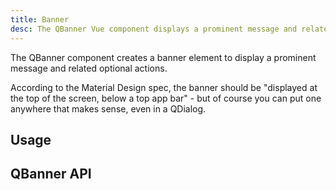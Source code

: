 ```yaml
---
title: Banner
desc: The QBanner Vue component displays a prominent message and related optional actions.
---
```

The QBanner component creates a banner element to display a prominent message and related optional actions.

According to the Material Design spec, the banner should be "displayed at the top of the screen, below a top app bar" - but of course you can put one anywhere that makes sense, even in a QDialog.

## Usage

<doc-example title="Basic" file="QBanner/Basic" />

<doc-example title="Rounded border" file="QBanner/Rounded" />

<doc-example title="With an image" file="QBanner/Image" />

<doc-example title="Inline actions" file="QBanner/Inline" />

<doc-example title="Dense" file="QBanner/Dense" />

## QBanner API
<doc-api file="QBanner" />
